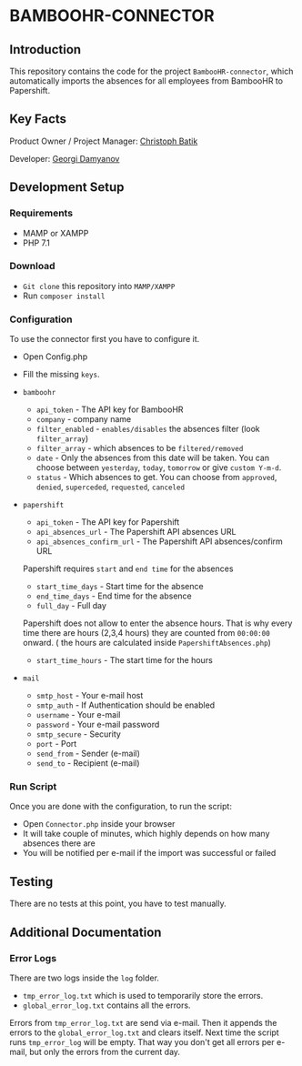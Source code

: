 # BAMBOOHR-CONNECTOR

## Introduction

This repository contains the code for the project `BambooHR-connector`, which automatically imports the absences for all employees from BambooHR to Papershift.
## Key Facts

Product Owner / Project Manager: [Christoph Batik](mailto:christoph.batik@bestit-online.at)

Developer: [Georgi Damyanov](mailto:georgi.damyanov@bestit-online.at)

## Development Setup

### Requirements

- MAMP or XAMPP
- PHP 7.1

### Download

- `Git clone` this repository into `MAMP/XAMPP`
- Run `composer install`

### Configuration

To use the connector first you have to configure it.

- Open Config.php
- Fill the missing `keys`.

- `bamboohr`
    - `api_token` - The API key for BambooHR
    - `company` - company name
    - `filter_enabled` - `enables/disables` the absences filter (look `filter_array`)
    - `filter_array` - which absences to be `filtered/removed`
    - `date` - Only the absences from this date will be taken. You can choose between `yesterday`, `today`, `tomorrow` or give `custom Y-m-d`.
    - `status` - Which absences to get. You can choose from `approved`, `denied`, `superceded`, `requested`, `canceled`

- `papershift`
    - `api_token` - The API key for Papershift
    - `api_absences_url` - The Papershift API absences URL
    - `api_absences_confirm_url` - The Papershift API absences/confirm URL
    
    Papershift requires `start` and `end time` for the absences
    
    - `start_time_days` - Start time for the absence
    - `end_time_days` - End time for the absence
    - `full_day` - Full day
    
    Papershift does not allow to enter the absence hours. That is why every time there are  hours (2,3,4 hours) they are counted from `00:00:00` onward. ( the hours are calculated inside `PapershiftAbsences.php`)
    
    - `start_time_hours` - The start time for the hours 
    
- `mail`
    - `smtp_host` - Your e-mail host
    - `smtp_auth` - If Authentication should be enabled
    - `username` - Your e-mail
    - `password` - Your e-mail password
    - `smtp_secure` - Security
    - `port` - Port
    - `send_from` - Sender (e-mail)
    - `send_to` - Recipient (e-mail)

### Run Script

Once you are done with the configuration, to run the script:

- Open `Connector.php` inside your browser
- It will take couple of minutes, which highly depends on how many absences there are
- You will be notified per e-mail if the import was successful or failed

## Testing

There are no tests at this point, you have to test manually.

## Additional Documentation

### Error Logs

There are two logs inside the `log` folder.

- `tmp_error_log.txt` which is used to temporarily store the errors.
- `global_error_log.txt` contains all the errors.

Errors from `tmp_error_log.txt` are send via e-mail. Then it appends the errors to the `global_error_log.txt` and clears itself. Next time the script runs `tmp_error_log` will be empty. That way you don't get all errors per e-mail, but only the errors from the current day.